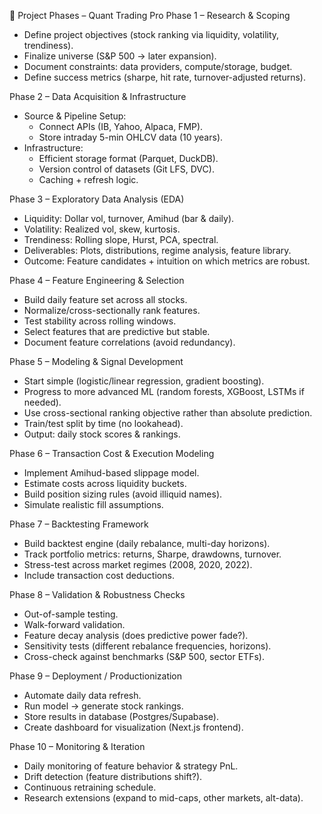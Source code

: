 🚀 Project Phases – Quant Trading Pro
Phase 1 – Research & Scoping
* Define project objectives (stock ranking via liquidity, volatility, trendiness).
* Finalize universe (S&P 500 → later expansion).
* Document constraints: data providers, compute/storage, budget.
* Define success metrics (sharpe, hit rate, turnover-adjusted returns).

Phase 2 – Data Acquisition & Infrastructure
* Source & Pipeline Setup:
    * Connect APIs (IB, Yahoo, Alpaca, FMP).
    * Store intraday 5-min OHLCV data (10 years).
* Infrastructure:
    * Efficient storage format (Parquet, DuckDB).
    * Version control of datasets (Git LFS, DVC).
    * Caching + refresh logic.

Phase 3 – Exploratory Data Analysis (EDA)
* Liquidity: Dollar vol, turnover, Amihud (bar & daily).
* Volatility: Realized vol, skew, kurtosis.
* Trendiness: Rolling slope, Hurst, PCA, spectral.
* Deliverables: Plots, distributions, regime analysis, feature library.
* Outcome: Feature candidates + intuition on which metrics are robust.

Phase 4 – Feature Engineering & Selection
* Build daily feature set across all stocks.
* Normalize/cross-sectionally rank features.
* Test stability across rolling windows.
* Select features that are predictive but stable.
* Document feature correlations (avoid redundancy).

Phase 5 – Modeling & Signal Development
* Start simple (logistic/linear regression, gradient boosting).
* Progress to more advanced ML (random forests, XGBoost, LSTMs if needed).
* Use cross-sectional ranking objective rather than absolute prediction.
* Train/test split by time (no lookahead).
* Output: daily stock scores & rankings.

Phase 6 – Transaction Cost & Execution Modeling
* Implement Amihud-based slippage model.
* Estimate costs across liquidity buckets.
* Build position sizing rules (avoid illiquid names).
* Simulate realistic fill assumptions.

Phase 7 – Backtesting Framework
* Build backtest engine (daily rebalance, multi-day horizons).
* Track portfolio metrics: returns, Sharpe, drawdowns, turnover.
* Stress-test across market regimes (2008, 2020, 2022).
* Include transaction cost deductions.

Phase 8 – Validation & Robustness Checks
* Out-of-sample testing.
* Walk-forward validation.
* Feature decay analysis (does predictive power fade?).
* Sensitivity tests (different rebalance frequencies, horizons).
* Cross-check against benchmarks (S&P 500, sector ETFs).

Phase 9 – Deployment / Productionization
* Automate daily data refresh.
* Run model → generate stock rankings.
* Store results in database (Postgres/Supabase).
* Create dashboard for visualization (Next.js frontend).

Phase 10 – Monitoring & Iteration
* Daily monitoring of feature behavior & strategy PnL.
* Drift detection (feature distributions shift?).
* Continuous retraining schedule.
* Research extensions (expand to mid-caps, other markets, alt-data).

